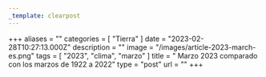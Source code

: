 ```yaml
---
_template: clearpost
---
```



+++
aliases = ""
categories = [ "Tierra" ]
date = "2023-02-28T10:27:13.000Z"
description = ""
image = "/images/article-2023-march-es.png"
tags = [ "2023", "clima", "marzo" ]
title = " Marzo 2023 comparado con los marzos de 1922 a 2022"
type = "post"
url = ""
+++


